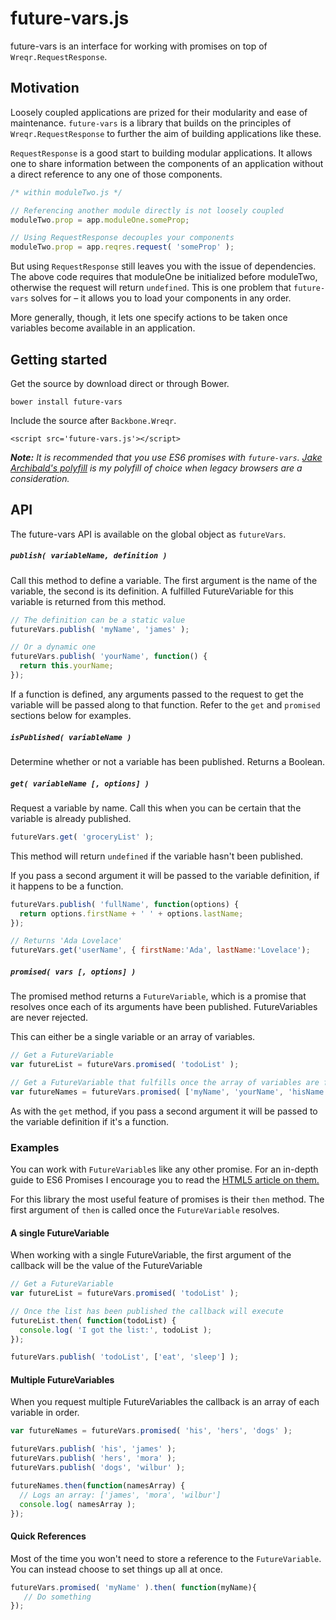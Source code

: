 # future-vars.js

future-vars is an interface for working with promises on top of `Wreqr.RequestResponse`.

## Motivation

Loosely coupled applications are prized for their modularity and ease of maintenance.
`future-vars` is a library that builds on the
principles of `Wreqr.RequestResponse` to further the aim of building
applications like these.

`RequestResponse` is a good start to building modular applications.
It allows one to share information between the components
of an application without a direct reference to any one of those components.

```js
/* within moduleTwo.js */

// Referencing another module directly is not loosely coupled
moduleTwo.prop = app.moduleOne.someProp;

// Using RequestResponse decouples your components
moduleTwo.prop = app.reqres.request( 'someProp' );
```

But using `RequestResponse` still leaves you with the issue of dependencies. The above code
requires that moduleOne be initialized before moduleTwo, otherwise the request will return `undefined`.
This is one problem that `future-vars` solves for – it allows you to load your components
in any order.

More generally, though, it lets one specify actions to be taken once variables become
available in an application.

## Getting started

Get the source by download direct or through Bower.

`bower install future-vars`

Include the source after `Backbone.Wreqr`.

`<script src='future-vars.js'></script>`

_**Note:** It is recommended that you use ES6 promises with `future-vars`.
[Jake Archibald's polyfill](https://github.com/jakearchibald/es6-promise) is my polyfill of choice
when legacy browsers are a consideration._

## API

The future-vars API is available on the global object as `futureVars`.

##### `publish( variableName, definition )`

Call this method to define a variable. The first argument is the name of the variable, the second
is its definition. A fulfilled FutureVariable for this variable is returned from this method.

```js
// The definition can be a static value
futureVars.publish( 'myName', 'james' );

// Or a dynamic one
futureVars.publish( 'yourName', function() {
  return this.yourName;
});
```

If a function is defined, any arguments passed to the request to get the variable will be passed along
to that function. Refer to the `get` and `promised` sections below for examples.

##### `isPublished( variableName )`

Determine whether or not a variable has been published. Returns a Boolean.

##### `get( variableName [, options] )`

Request a variable by name. Call this when you can be certain that the variable
is already published.

```js
futureVars.get( 'groceryList' );
```

This method will return `undefined` if the variable hasn't been published.

If you pass a second argument it will be passed to the variable definition, if it
happens to be a function.

```js
futureVars.publish( 'fullName', function(options) {
  return options.firstName + ' ' + options.lastName;
});

// Returns 'Ada Lovelace'
futureVars.get('userName', { firstName:'Ada', lastName:'Lovelace');
```

##### `promised( vars [, options] )`

The promised method returns a `FutureVariable`, which is a promise that resolves
once each of its arguments have been published. FutureVariables are never rejected.

This can either be a single variable or an array of variables.

```js
// Get a FutureVariable
var futureList = futureVars.promised( 'todoList' );

// Get a FutureVariable that fulfills once the array of variables are fulfilled
var futureNames = futureVars.promised( ['myName', 'yourName', 'hisName'] );
```

As with the `get` method, if you pass a second argument it will be passed to the variable
definition if it's a function.

### Examples

You can work with `FutureVariable`s like any other promise. For an in-depth guide to ES6 Promises I
encourage you to read the [HTML5 article on them.](http://www.html5rocks.com/en/tutorials/es6/promises/)

For this library the most useful feature of promises is their `then` method. The first argument of `then`
is called once the `FutureVariable` resolves.

#### A single FutureVariable

When working with a single FutureVariable, the first argument of the callback will be the value
of the FutureVariable

```js
// Get a FutureVariable
var futureList = futureVars.promised( 'todoList' );

// Once the list has been published the callback will execute
futureList.then( function(todoList) {
  console.log( 'I got the list:', todoList );
});

futureVars.publish( 'todoList', ['eat', 'sleep'] );
```

#### Multiple FutureVariables

When you request multiple FutureVariables the callback is an array of each variable in order.

```js
var futureNames = futureVars.promised( 'his', 'hers', 'dogs' );

futureVars.publish( 'his', 'james' );
futureVars.publish( 'hers', 'mora' );
futureVars.publish( 'dogs', 'wilbur' );

futureNames.then(function(namesArray) {
  // Logs an array: ['james', 'mora', 'wilbur']
  console.log( namesArray );
});
```

#### Quick References

Most of the time you won't need to store a reference to the `FutureVariable`. You can instead choose to
set things up all at once.

```js
futureVars.promised( 'myName' ).then( function(myName){
   // Do something
});
```


